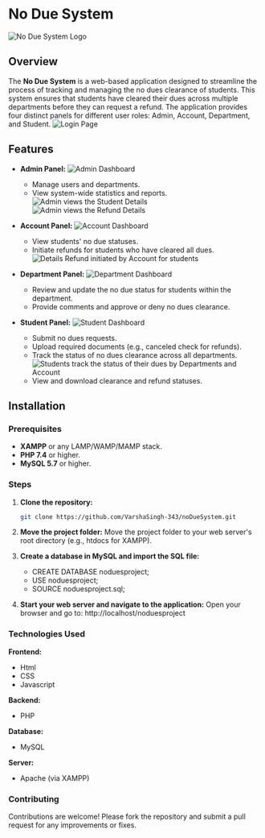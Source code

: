 # No Due System

![No Due System Logo](images/Home.jpg)

## Overview

The **No Due System** is a web-based application designed to streamline the process of tracking and managing the no dues clearance of students. This system ensures that students have cleared their dues across multiple departments before they can request a refund. The application provides four distinct panels for different user roles: Admin, Account, Department, and Student.
![Login Page](images/login%20page.jpg)

## Features

- **Admin Panel:**
![Admin Dashboard](images/admin%20dashboard.jpg)
  - Manage users and departments.
  - View system-wide statistics and reports.
![Admin views the Student Details](images/view%20student.jpg)
![Admin views the Refund Details](images/refund%20details.jpg)

- **Account Panel:**
![Account Dashboard](images/account%20dashboard.jpg)
  - View students' no due statuses.
  - Initiate refunds for students who have cleared all dues.
![Details Refund initiated by Account for students](images/requests%20approved.jpg)

- **Department Panel:**
![Department Dashboard](images/department%20dashboard.jpg)
  - Review and update the no due status for students within the department.
  - Provide comments and approve or deny no dues clearance.

- **Student Panel:**
![Student Dashboard](images/student%20dashboard.jpg)
  - Submit no dues requests.
  - Upload required documents (e.g., canceled check for refunds).
  - Track the status of no dues clearance across all departments.
![Students track the status of their dues by Departments and Account](images/department%20dashboard.jpg)
  - View and download clearance and refund statuses.

## Installation

### Prerequisites
- **XAMPP** or any LAMP/WAMP/MAMP stack.
- **PHP 7.4** or higher.
- **MySQL 5.7** or higher.

### Steps

1. **Clone the repository:**
   ```bash
   git clone https://github.com/VarshaSingh-343/noDueSystem.git

2. **Move the project folder:** 
    Move the project folder to your web server's root directory (e.g., htdocs for XAMPP).

3. **Create a database in MySQL and import the SQL file:**

    - CREATE DATABASE noduesproject;
    - USE noduesproject;
    - SOURCE noduesproject.sql;

3. **Start your web server and navigate to the application:** 
    Open your browser and go to: http://localhost/noduesproject

### Technologies Used

**Frontend:**
- Html
- CSS
- Javascript

**Backend:**
- PHP 

**Database:**
- MySQL

**Server:**
- Apache (via XAMPP)

### Contributing
Contributions are welcome! Please fork the repository and submit a pull request for any improvements or fixes.
